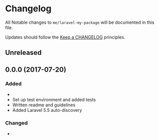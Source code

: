# Changelog

All Notable changes to `me/laravel-my-package` will be documented in this file.

Updates should follow the [Keep a CHANGELOG](http://keepachangelog.com/) principles.

## Unreleased

## 0.0.0 (2017-07-20)

### Added

- 
- Set up test environment and added tests
- Written readme and guidelines
- Added Laravel 5.5 auto-discovery

### Changed

- 
